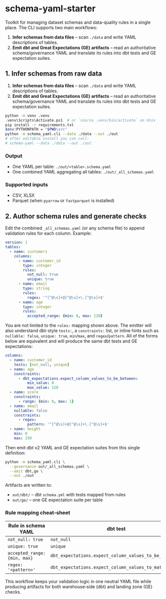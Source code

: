# schema-yaml-starter

Toolkit for managing dataset schemas and data-quality rules in a single
place. The CLI supports two main workflows:

1. **Infer schemas from data files** – scan `./data` and write YAML
   descriptions of tables.
2. **Emit dbt and Great Expectations (GE) artifacts** – read an
   authoritative schema/governance YAML and translate its rules into dbt
   tests and GE expectation suites.

## 1. Infer schemas from raw data

1. **Infer schemas from data files** – scan `./data` and write YAML
   descriptions of tables.
2. **Emit dbt and Great Expectations (GE) artifacts** – read an
   authoritative schema/governance YAML and translate its rules into dbt
   tests and GE expectation suites.
```bash
python -m venv .venv
.venv\Scripts\Activate.ps1  # or `source .venv/bin/activate` on Unix
pip install -r requirements.txt
$env:PYTHONPATH = "$PWD\src"
python -m schema_yaml.cli --data ./data --out ./out
# after editable install you can call:
# schema-yaml --data ./data --out ./out
```

### Output
* One YAML per table: `./out/<table>.schema.yaml`
* One combined YAML aggregating all tables: `./out/_all_schemas.yaml`

### Supported inputs
* CSV, XLSX
* Parquet (when `pyarrow` or `fastparquet` is installed)

## 2. Author schema rules and generate checks

Edit the combined `_all_schemas.yaml` (or any schema file) to append
validation rules for each column. Example:

```yaml
version: 1
tables:
  - name: customers
    columns:
      - name: customer_id
        type: integer
        rules:
          not_null: true
          unique: true
      - name: email
        type: string
        rules:
          regex: '^[^@\s]+@[^@\s]+\.[^@\s]+$'
      - name: age
        type: integer
        rules:
          accepted_range: {min: 0, max: 120}
```


You are not limited to the `rules:` mapping shown above. The emitter will
also understand dbt-style `tests:`, a `constraints:` list, or inline hints
such as `nullable: false`, `unique: true`, `min`/`max`, and
`regex`/`pattern`. All of the forms below are equivalent and will produce
the same dbt tests and GE expectations:

```yaml
columns:
  - name: customer_id
    tests: [not_null, unique]
  - name: age
    constraints:
      - dbt_expectations.expect_column_values_to_be_between:
          min_value: 0
          max_value: 120
  - name: score
    constraints:
      - range: {min: 0, max: 1}
  - name: email
    nullable: false
    constraints:
      - regex:
          pattern: '^[^@\s]+@[^@\s]+\.[^@\s]+$'
  - name: height
    min: 0
    max: 250
```

Then emit dbt v2 YAML and GE expectation suites from this single
definition:

```bash
python -m schema_yaml.cli \
  --governance out/_all_schemas.yaml \
  --emit dbt,ge \
  --out ./out
```

Artifacts are written to:

* `out/dbt/` – dbt `schema.yml` with tests mapped from rules
* `out/ge/` – one GE expectation suite per table

### Rule mapping cheat‑sheet

| Rule in schema YAML              | dbt test                                           | GE expectation                               |
|----------------------------------|----------------------------------------------------|----------------------------------------------|
| `not_null: true`                 | `not_null`                                         | `expect_column_values_to_not_be_null`        |
| `unique: true`                   | `unique`                                           | `expect_column_values_to_be_unique`          |
| `accepted_range: {min, max}`     | `dbt_expectations.expect_column_values_to_be_between` | `expect_column_values_to_be_between`   |
| `regex: '<pattern>'`             | `dbt_expectations.expect_column_values_to_match_regex` | `expect_column_values_to_match_regex` |

This workflow keeps your validation logic in one neutral YAML file
while producing artifacts for both warehouse‑side (dbt) and landing
zone (GE) checks.

